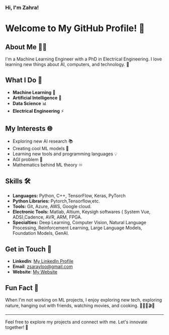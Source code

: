### Hi, I'm Zahra!

# Welcome to My GitHub Profile! 👋

## About Me 💁‍♀️
I'm a Machine Learning Engineer with a PhD in Electrical Engineering. I love learning new things about AI, computers, and technology. 🌟

## What I Do 💼
- **Machine Learning** 🤖
- **Artificial Intelligence** 🧠
- **Data Science** 📊
- **Electrical Engineering** ⚡

## My Interests 🌐
- Exploring new AI research 📚
- Creating cool ML models 🚀
- Learning new tools and programming languages 💡
- AGI problem :brain:
- Mathematics behind ML theory :infinity:

## Skills 🛠️
- **Languages:** Python, C++, TensorFlow, Keras, PyTorch
- **Python Libraries:** Pytorch,Tensorflow,etc.
- **Tools:** Git, Azure, AWS, Google cloud.
- **Electronic Tools:** Matlab, Altium, Keysigh softwares ( System Vue, ADS),Cadence, AVR, ARM, FPGA.
- **Specialties:** Deep Learning, Computer Vision, Natural Language Processing, Reinforcement Learning, Large Language Models, Foundation Models, GenAI. 

## Get in Touch 🤝
- **LinkedIn**: [My LinkedIn Profile](https://www.linkedin.com/in/zahra-sarayloo/)
- **Email**: [ zsarayloo@gmail.com ](mailto:zsarayloo@gmail.com)
- **Website**: [My Website](https://sites.google.com/view/zahrasarayloo/home)

## Fun Fact 🎉
When I'm not working on ML projects, I enjoy exploring new tech, exploring nature, hanging out with friends, watching movies, and cooking. 🌳👯‍♀️🎬🍲

---

Feel free to explore my projects and connect with me. Let's innovate together! 🚀









